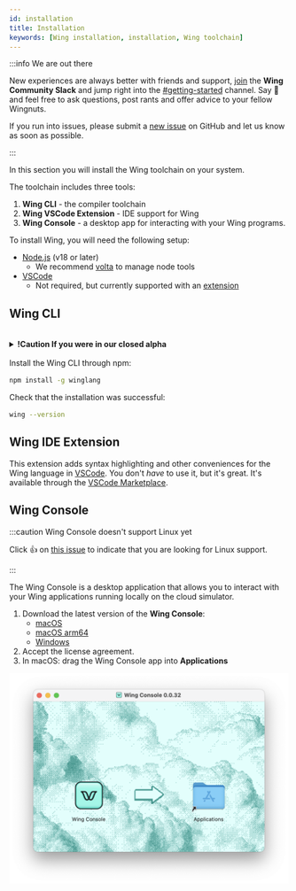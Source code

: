 ```yaml
---
id: installation
title: Installation
keywords: [Wing installation, installation, Wing toolchain]
---
```


:::info We are out there

New experiences are always better with friends and support, [join](https://t.winglang.io/slack) 
the **Wing Community Slack** and jump right into the [#getting-started](https://winglang.slack.com/archives/C04BBDQUWQP) 
channel. Say :wave: and feel free to ask questions, post rants and 
offer advice to your fellow Wingnuts.

If you run into issues, please submit a [new
issue](https://github.com/winglang/wing/issues/new/choose) on GitHub and let us
know as soon as possible.

::: 

In this section you will install the Wing toolchain on your system.

The toolchain includes three tools:

1. **Wing CLI** - the compiler toolchain
2. **Wing VSCode Extension** - IDE support for Wing
3. **Wing Console** - a desktop app for interacting with your Wing programs.

To install Wing, you will need the following setup:

* [Node.js](https://nodejs.org/en/) (v18 or later)
  * We recommend [volta](https://volta.sh) to manage node tools
* [VSCode]
  * Not required, but currently supported with an [extension](#wing-ide-extension)

## Wing CLI

<br/>
<details>
  <summary><b>!Caution If you were in our closed alpha</b></summary>
<br/>

If you installed Wing as part of our closed alpha, please make sure to uninstall the existing version
and clean up your `~/.npmrc` before continuing. Otherwise you will see the following error when trying
to install `winglang`:

```
Not Found - GET https://npm.pkg.github.com/@winglang%2fsdk
```

First, uninstall Wing from your system:

```sh
npm uninstall -g @winglang/wing
```

Now, edit `~/.npmrc` and remove this line:

```
@winglang:registry=https://npm.pkg.github.com/
```

You can also just delete `~/.npmrc` if there are no other registries that you are signed into.

</details>

<br/>
Install the Wing CLI through npm:

```sh
npm install -g winglang
```

Check that the installation was successful:

```sh
wing --version
```

## Wing IDE Extension

This extension adds syntax highlighting and other conveniences for the Wing language in [VSCode]. You don't *have*
to use it, but it's great. It's available through the [VSCode Marketplace](https://marketplace.visualstudio.com/items?itemName=Monada.vscode-wing).

## Wing Console

:::caution Wing Console doesn't support Linux yet

Click :thumbsup: on [this issue](https://github.com/winglang/wing/issues/723) to indicate that you
are looking for Linux support.

:::


The Wing Console is a desktop application that allows you to interact with your
Wing applications running locally on the cloud simulator.

1. Download the latest version of the **Wing Console**:
   * [macOS](https://wing-console.s3.amazonaws.com/wing-console.dmg)
   * [macOS arm64](https://wing-console.s3.amazonaws.com/wing-console-arm64.dmg)
   * [Windows](https://wing-console.s3.amazonaws.com/wing-console.exe)
2. Accept the license agreement.
3. In macOS: drag the Wing Console app into **Applications**

![Drag the Wing Console app into Applications](./console-install.png 'Wing Console app installation')


[AWS account]: https://portal.aws.amazon.com/billing/signup
[AWS CLI]: https://docs.aws.amazon.com/cli/latest/userguide/install-cliv2.html
[AWS credentials]: https://docs.aws.amazon.com/cli/latest/userguide/cli-configure-files.html
[personal access token]: https://github.com/settings/tokens/new?description=Winglang%20Beta&scopes=repo,read:packages
[VSCode]: https://code.visualstudio.com/
